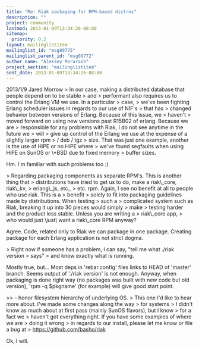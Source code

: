 ```yaml
---
title: "Re: Riak packaging for RPM-based distros"
description: ""
project: community
lastmod: 2013-01-09T13:34:26-08:00
sitemap:
  priority: 0.2
layout: mailinglistitem
mailinglist_id: "msg09775"
mailinglist_parent_id: "msg09772"
author_name: "Aleksey Morarash"
project_section: "mailinglistitem"
sent_date: 2013-01-09T13:34:26-08:00
---
```



2013/1/9 Jared Morrow 
&gt; In our case, making a distributed database that people depend on to be stable 
&gt; and
&gt; performant also requires us to control the Erlang VM we use. In a particular 
&gt; case,
&gt; we've been fighting Erlang scheduler issues in regards to our use of NIF's 
&gt; that has
&gt; changed behavior between versions of Erlang. Because of this issue, we 
&gt; haven't
&gt; moved forward on using new versions past R15B02 of erlang. Because we are
&gt; responsible for any problems with Riak, I do not see anytime in the future we 
&gt; will
&gt; give up control of the Erlang we use at the expense of a slightly larger rpm 
&gt; / deb / tgz
&gt; size. That was just one example, another is the use of HiPE or no HiPE where
&gt; we've found segfaults when using HiPE on SunOS or \\*BSD due to fixed memory 
&gt; buffer sizes.

Hm. I`m familiar with such problems too :)

&gt; Regarding packaging components as separate RPM's. This is another thing that
&gt; distributions have tried to get us to do, make a riak\\_core, riak\\_kv, 
&gt; erlang\\_js, etc.,
&gt; etc. rpm. Again, I see no benefit at all to people who use riak. This is a 
&gt; benefit
&gt; solely to fit into packaging guidelines made by distributions. When testing 
&gt; such a
&gt; complicated system such as Riak, breaking it up into 30 pieces would simply 
&gt; make
&gt; testing harder and the product less stable. Unless you are writing a 
&gt; riak\\_core app,
&gt; who would just \\*just\\* want a riak\\_core RPM anyway?

Agree. Code, related only to Riak we can package in one package.
Creating package for each Erlang application is not strict dogma.

&gt; Right now if someone has a problem, I can say, "tell me what ./riak version 
&gt; says"
&gt; and know exactly what is running.

Mostly true, but... Most deps in 'rebar.config' files links to HEAD of
'master' branch. Seems output of './riak version' is not enough.
Anyway, when packaging is done right way (no packages was built with
new code but old version), 'rpm -q $pkgname' (for example) will give
good start point.

&gt;&gt; - honor filesystem hierarchy of underlying OS.
&gt; This one I'd like to hear more about. I've made some changes along the way 
&gt; for systems
&gt; I didn't know as much about at first pass (mainly SunOS flavors), but I know 
&gt; for a fact we
&gt; haven't got everything right. If you have some examples of where we are 
&gt; doing it wrong
&gt; in regards to our install, please let me know or file a bug at 
&gt; https://github.com/basho/riak

Ok, I will.

